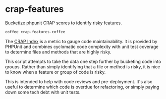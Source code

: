 crap-features
=============

Bucketize phpunit CRAP scores to identify risky features.

```bash
coffee crap-features.coffee
```

The [CRAP Index](http://googletesting.blogspot.com/2011/02/this-code-is-crap.html) 
is a metric to gauge code maintainability. It is provided by PHPUnit and combines
cyclomatic code complexity with unit test coverage to determine files and methods
that are highly risky.

This script attempts to take the data one step further by bucketing code into groups.
Rather than simply identifying that a file or method is risky, it is nice to know
when a feature or group of code is risky.

This is intended to help with code reviews and pre-deployment. It's also useful
to determine which code is overdue for refactoring, or simply paying down some
tech debt with unit tests.
